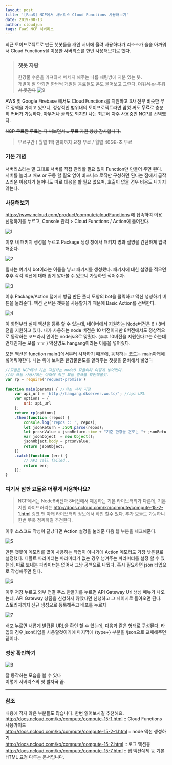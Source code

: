 ```yaml
---
layout: post
title: '[FaaS] NCP에서 서버리스 Cloud Functions 사용해보기'
date: 2019-08-13
author: cloudjun
tags: FaaS NCP 서버리스
---
```

최근 토이프로젝트로  만든 챗봇들을 개인 서버에 올려 사용하다가 리소스가 슬슬 아까워서 Cloud Functions을 이용한 서버리스를 한번 사용해보기로 했다. 

> ### 챗봇 자랑
>
> 한강물 수온을 가져와서 메세지 해주는 나름 채팅방에 지분 있는 봇.<br>
> 개발이 잘 안되면 한번씩 개발팀 동료들도  온도 물어보고 그런다. ~~더워서 or 추워서 못간다~~
> ![9](https://user-images.githubusercontent.com/36251104/62923434-a7fdc800-bde8-11e9-986a-b22a7eb10b7c.PNG)

AWS 및 Google Firebase 에서도 Cloud Functions를 지원하고 3사 전부 비슷한 무료 정책을 가지고 있으니, 정상적인 범위내의 토이프로젝트라면 맘껏 써도 **무료**로  충분히 커버가 가능하다. 아무거나 골라도 되지만 나는 최근에 자주 사용중인 NCP를 선택했다.

~~NCP 무료란 무료는 다 써보면서... 무료 자원 항상 감사합니다.~~

> 무료구간 ) 월별 1백 만회까지 요청 무료 / 월별 40GB-초 무료

### 기본 개념 
서버리스라는 말 그대로 서버를 직접 관리할 필요 없이 Function만 만들어 주면 된다.
서버를 늘리고 배포 or 구동 할 필요 없이  비즈니스 로직만 구성하면 된다는 점에서 급작스러운 이용자가 늘어나도 따로 대응을 할 필요 없으며, 호출이 없을 경우 비용도 나가지 않는다.

### 사용해보기

https://www.ncloud.com/product/compute/cloudFunctions 에 접속하여 이용 신청하기를 누르고, Console 관리 > Cloud Functions  / Action에 들어간다.

![1](https://user-images.githubusercontent.com/36251104/62923403-9a484280-bde8-11e9-8e47-8515604c88cb.PNG)

이후 내 패키지 생성을 누르고 Package 생성 창에서 패키지 명과 설명을 간단하게 입력해준다. 

![2](https://user-images.githubusercontent.com/36251104/62923412-9e746000-bde8-11e9-9939-89dc637f23a2.PNG)

필자는 여기서 bot이라는 이름을 넣고 패키지를 생성했다.
패키지에 대한 설명을 적으면 추후 각각 액션에 대해 쉽게 알아볼 수 있으니 가능하면 적어주자. 


![3](https://user-images.githubusercontent.com/36251104/62923416-9fa58d00-bde8-11e9-8cce-bee775bb9300.PNG)

이후 Package/Action 탭에서 방금 만든 폴더 모양의 bot을 클릭하고 액션 생성하기 버튼을 눌러준다. 액션 선택은 챗봇을 사용할거기 때문에 Basic Action를 선택한다.

![4](https://user-images.githubusercontent.com/36251104/62923421-a16f5080-bde8-11e9-9377-c98d4e6ef7bc.PNG)

이 화면부터 실제 액션을 등록 할 수 있는데,  네이버에서 지원하는 Node버전은 6  / 8버전을 지원하고 있다. 내가 사용하는 node 버전은 10 버전이지만 8버전에서도 정상적으로 동작하는 코드라서 언어는 nodejs:8로 맞췄다. (추후 10버전을 지원한다고는 하는데 언제인지는 모름 ㅜㅜ ) 액션명도 hangang이라는 이름을 넣어줬다.

모든 액션은 function main()에서부터 시작하기 때문에, 동작하는 코드는 main아래에 넣어줘야한다.
나는 위에 보여준 한강물온도를 알려주는 챗봇을 준비해서 넣었다

```javascript
//묘듈은 NCP에서 기본 지원하는 node8 묘듈이라 이렇게 넣어뒀다.
//타 묘듈 사용시에는 아래에 적힌 묘듈 링크를 확인해볼것.
var rp = require('request-promise') 
 
function main(params) { //최초 시작 지점
    var api_url = 'http://hangang.dkserver.wo.tc/'; //api URL
	var options = {
		uri: api_url
	};
	return rp(options)
	.then(function (repos) {
        console.log('repos :: ', repos);
        let jsonReturn = JSON.parse(repos);
        let prcsnValue = jsonReturn.time + "기준 한강물 온도는 "+ jsonReturn.temp +" 입니다.";
        var jsonObject  = new Object();
        jsonObject.body = prcsnValue;
        return jsonObject;
    })
    .catch(function (err) {
        // API call failed..
        return err;
    });
}
```

### 여기서 잠깐 묘듈은 어떻게 사용하나요?
> NCP에서는 Node6버전과 8버전에서 제공하는 기본 라이브러리가 다른데, 기본 지원 라이브러리는  http://docs.ncloud.com/ko/compute/compute-15-2-1.html 링크 맨 아래 라이브러리 정보에서 확인 할수 있다. 추가 묘듈도 가능하니 한번 쭈욱 정독하길 추천한다.

이후 소스코드 작성이 끝났다면  Action 설정을 눌러준 다음 웹 부분을 체크해준다. 

![5](https://user-images.githubusercontent.com/36251104/62923422-a3391400-bde8-11e9-95b4-6f2b0c8e7f41.PNG)

만든 챗봇이 메모리를 많이 사용하는 작업이 아니기에 Action 메모리도 가장 낮은걸로 설정했다.
디폴트 파라미터는 파라미터가 없는 경우 넘겨주는 파라미터를 설정 할 수 있는데, 따로 보내는 파라미터는 없어서 그냥 공백으로 나뒀다. 혹시 필요하면 json 타입으로 작성해주면 된다.


![6](https://user-images.githubusercontent.com/36251104/62923425-a46a4100-bde8-11e9-9852-55f9dd124001.PNG)

이후 저장 누르고 외부 연결 주소 만들기를 누르면 
API Gateway Url 생성 메뉴가 나오는데, API Gateway 상품을 신청하지 않았다면 신청하고 그 페이지로 돌아오면 된다. 스토리지까지 신규 생성으로 등록해주고 배포를 누르자

![7](https://user-images.githubusercontent.com/36251104/62923430-a59b6e00-bde8-11e9-8108-dc938a63db4c.PNG)

배포 누르면 새롭게 발급된 URL을 확인 할 수 있는데, 다음과 같은 형태로 구성된다.
타입의 경우 json타입을 사용할것이기에 마지막에 {type+} 부분을 /json으로 교체해주면 끝이다.


### 정상 확인하기
![8](https://user-images.githubusercontent.com/36251104/62923432-a6cc9b00-bde8-11e9-9f3b-3bf53809f9f0.PNG)

잘 동작하는 모습을 볼 수 있다<br>
이렇게 서버리스의 첫 발자국 끝.

--------


### 참조 
내용에 적지 않은 부분들도 많습니다. 한번 읽어보시길 추천해요.<br>
http://docs.ncloud.com/ko/compute/compute-15-1.html :: Cloud Functions 사용가이드<br>
http://docs.ncloud.com/ko/compute/compute-15-2-1.html :: node 액션 생성하기<br>
http://docs.ncloud.com/ko/compute/compute-15-2.html :: 로그 액션등<br>
http://docs.ncloud.com/ko/compute/compute-15-7.html :: 웹 액션예제 등 기본 HTML 요청 다루는 문서입니다.<br>